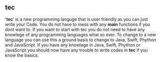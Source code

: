 tec
---
'**tec**' is a new programming languge that is user friendly as you can just write your Code. You do not have to mess with any **main** functions if you dont want to. If you want to start with tec you do not need to have any knowlege of any programming languages what so ever.
To change to a new language you can use this a ground basis to change to Java, Swift, Phython and JavaScript. If you have any knowlege in Java, Swift, Phython or JavaScript you should now have any trouble to write codes in **tec** if you know the basics.
